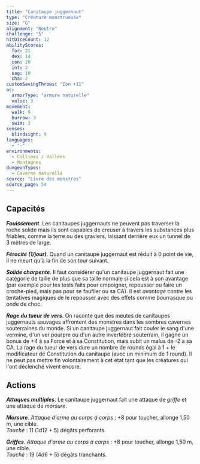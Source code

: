 ```yaml
---
title: "Canitaupe juggernaut"
type: "Créature monstrueuse"
size: "G"
alignment: "Neutre"
challenge: "5"
hitDiceCount: 12
abilityScores:
  for: 21
  dex: 14
  con: 20
  int: 2
  sag: 10
  cha: 2
customSavingThrows: "Con +11"
ac:
  armorType: "armure naturelle"
  value: 3
movement:
  walk: 9
  burrow: 3
  swim: 3
senses:
  blindsight: 9
languages:
  - "—"
environments:
  - Collines / Vallées
  - Montagnes
dungeonTypes:
  - Caverne naturelle
source: "Livre des monstres"
source_page: 54
---
```

## Capacités
_**Fouissement**_. Les canitaupes juggernauts ne peuvent pas traverser la roche solide mais ils sont capables de creuser à travers les substances plus friables, comme la terre ou des graviers, laissant derrière eux un tunnel de 3 mètres de large.

_**Férocité (1/jour)**_. Quand un canitaupe juggernaut est réduit à 0 point de vie, il ne meurt qu'à la fin de son tour suivant.

_**Solide charpente**_. Il faut considérer qu'un canitaupe juggernaut fait une catégorie de taille de plus que sa taille normale si cela est à son avantage (par exemple pour les tests faits pour empoigner, repousser ou faire un croche-pied, mais pas pour se faufiler ou sa CA). Il est _avantagé_ contre les tentatives magiques de le repousser avec des effets comme bourrasque ou onde de choc.

_**Rage du tueur de vers**_. On raconte que des meutes de canitaupes juggernauts sauvages affrontent des monstres dans les sombres cavernes souterraines du monde. Si un canitaupe juggernaut fait couler le sang d'une vermine, d'un ver pourpre ou d'un autre invertébré souterrain, il gagne un bonus de +4 à sa Force et à sa Constitution, mais subit un malus de -2 à sa CA. La rage du tueur de vers dure un nombre de rounds égal à 1 + le modificateur de Constitution du canitaupe (avec un minimum de 1 round). Il ne peut pas mettre fin volontairement à cet état tant que les créatures qui l'ont déclenché vivent encore.

## Actions
_**Attaques multiples**_. Le canitaupe juggernaut fait une attaque de _griffe_ et une attaque de _morsure_.

_**Morsure**_. _Attaque d'arme au corps à corps_ : +8 pour toucher, allonge 1,50 m, une cible.  
_Touché_ : 11 (1d12 + 5) dégâts perforants.

_**Griffes**_. _Attaque d'arme au corps à corps_ : +8 pour toucher, allonge 1,50 m, une cible.  
_Touché_ : 19 (4d6 + 5) dégâts tranchants.
